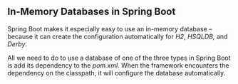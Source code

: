 ## **In-Memory Databases in Spring Boot**

Spring Boot makes it especially easy to use an in-memory database – because it can create the configuration automatically for *H2*, *HSQLDB,* and *Derby*.

All we need to do to use a database of one of the three types in Spring Boot is add its dependency to the *pom.xml*. When the framework encounters the dependency on the classpath, it will configure the database automatically.